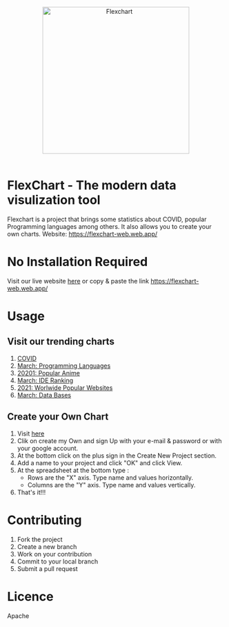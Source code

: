 <br>

<div align="center">
  <img src="https://flexchart-web.web.app/img/icon.png" width="340" height="340" alt="Flexchart">

  <br>
  <br>
</div>

# FlexChart - The modern data visulization tool

Flexchart is a project that brings some statistics about COVID, popular Programming languages among others. It also allows you to create your own charts. Website: https://flexchart-web.web.app/

# No Installation Required

Visit our live website [here](https://flexchart-web.web.app/) or copy & paste the link https://flexchart-web.web.app/

# Usage

## Visit our trending charts

1. [COVID](https://flexchart-web.web.app/charts/covid)
1. [March: Programming Languages](https://flexchart-web.web.app/charts/programming_languages/)
1. [20201: Popular Anime](https://flexchart-web.web.app/charts/anime)
1. [March: IDE Ranking](https://flexchart-web.web.app/charts/ide)
1. [2021: Worlwide Popular Websites](https://flexchart-web.web.app/charts/popular_pages)
1. [March: Data Bases](https://flexchart-web.web.app/charts/data_bases)

## Create your Own Chart

1. Visit [here](https://flexchart-web.web.app/)
1. Clik on create my Own and sign Up with your e-mail & password or with your google account.
1. At the bottom click on the plus sign in the Create New Project section.
1. Add a name to your project and click "OK" and click View.
1. At the spreadsheet at the bottom type :
   - Rows are the "X" axis. Type name and values horizontally.
   - Columns are the "Y" axis. Type name and values vertically.
1. That's it!!!

# Contributing

1. Fork the project
1. Create a new branch
1. Work on your contribution
1. Commit to your local branch
1. Submit a pull request

# Licence

Apache

